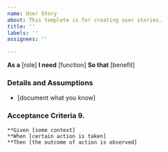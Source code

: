 ```yaml
---
name: User Story
about: This templete is for creating user stories.
title: ''
labels: ''
assignees: ''

---
```


**As a** [role]
**I need** [function] 
**So that** [benefit]

 ### Details and Assumptions
* [document what you know]

### Acceptance Criteria 9.
 ```gherkin
**Given [some context]
**When [certain action is taken]
**Then [the outcome of action is observed]
